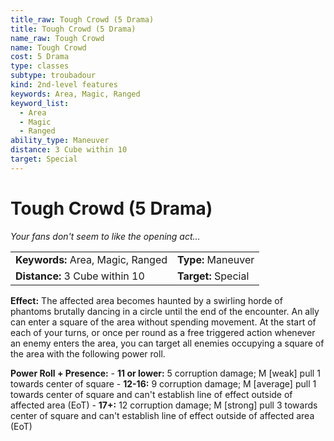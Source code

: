 ```yaml
---
title_raw: Tough Crowd (5 Drama)
title: Tough Crowd (5 Drama)
name_raw: Tough Crowd
name: Tough Crowd
cost: 5 Drama
type: classes
subtype: troubadour
kind: 2nd-level features
keywords: Area, Magic, Ranged
keyword_list:
  - Area
  - Magic
  - Ranged
ability_type: Maneuver
distance: 3 Cube within 10
target: Special
---
```


# Tough Crowd (5 Drama)

*Your fans don't seem to like the opening act…*

|                                   |                     |
| :-------------------------------- | :------------------ |
| **Keywords:** Area, Magic, Ranged | **Type:** Maneuver  |
| **Distance:** 3 Cube within 10    | **Target:** Special |

**Effect:** The affected area becomes haunted by a swirling horde of phantoms brutally dancing in a circle until the end of the encounter. An ally can enter a square of the area without spending movement. At the start of each of your turns, or once per round as a free triggered action whenever an enemy enters the area, you can target all enemies occupying a square of the area with the following power roll.

**Power Roll + Presence:** - **11 or lower:** 5 corruption damage; M \[weak\] pull 1 towards center of square - **12-16:** 9 corruption damage; M \[average\] pull 1 towards center of square and can't establish line of effect outside of affected area (EoT) - **17+:** 12 corruption damage; M \[strong\] pull 3 towards center of square and can't establish line of effect outside of affected area (EoT)
